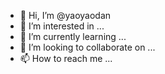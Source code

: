 - 👋 Hi, I’m @yaoyaodan
- 👀 I’m interested in ...
- 🌱 I’m currently learning ...
- 💞️ I’m looking to collaborate on ...
- 📫 How to reach me ...

<!---
yaoyaodan/yaoyaodan is a ✨ special ✨ repository because its `README.md` (this file) appears on your GitHub profile.
You can click the Preview link to take a look at your changes.
--->
